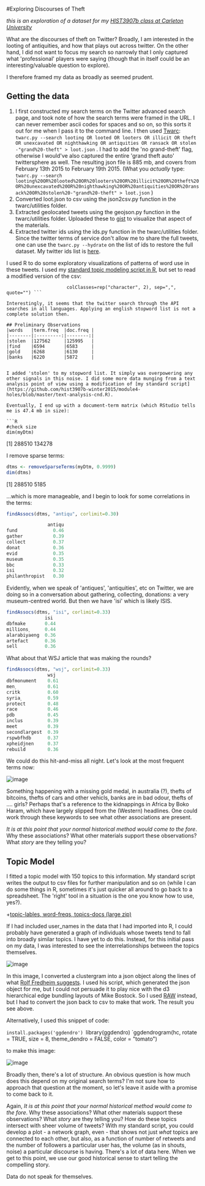 #Exploring Discourses of Theft

_this is an exploration of a dataset for my [HIST3907b class at Carleton University](https://github.com/hist3907b-winter2015/)_

What are the discourses of theft on Twitter? Broadly, I am interested in the looting of antiquities, and how that plays out across twitter. On the other hand, I did not want to focus my search so narrowly that I only captured what 'professional' players were saying (though that in itself could be an interesting/valuable question to explore).

I therefore framed my data as broadly as seemed prudent.
## Getting the data

1.  I first constructed my search terms on the Twitter advanced search page, and took note of how the search terms were framed in the URL. I can never remember ascii codes for spaces and so on, so this sorts it out for me when I pass it to the command line. I then used [Twarc](https://github.com/edsu/twarc): ```twarc.py --search looting OR looted OR looters OR illicit OR theft OR unexcavated OR nighthawking OR antiquities OR ransack OR stolen -"grand%20-theft" > loot.json``` . I had to add the 'no grand-theft' flag, otherwise I would've also captured the entire 'grand theft auto' twittersphere as well. The resulting json file is 885 mb, and covers from February 13th 2015 to February 19th 2015. (What you _actually_ type: ``` twarc.py --search looting%20OR%20looted%20OR%20looters%20OR%20illicit%20OR%20theft%20OR%20unexcavated%20OR%20nighthawking%20OR%20antiquities%20OR%20ransack%20OR%20stolen%20-"grand%20-theft" > loot.json ``` )
2. Converted loot.json to csv using the json2csv.py function in the twarc/utilities folder.
3. Extracted geolocated tweets using the geojson.py function in the twarc/utilities folder. Uploaded these to [gist](https://gist.github.com/shawngraham/e7ce4758a314ebdf0176) to visualize that aspect of the materials.
4. Extracted twitter ids using the ids.py function in the twarc/utilities folder. Since the twitter terms of service don't allow me to share the full tweets, one can use the ```twarc.py --hydrate``` on the list of ids to restore the full dataset. My twitter ids list is [here](/lootids.txt).

I used R to do some exploratory visualizations of patterns of word use in these tweets. I used my [standard topic modeling script in R](http://hist3907b-winter2015.github.io/module4-holes/tm-CND.html), but set to read a modified version of the csv:

```documents <- read.csv("loot-tm.csv", col.names=c("id", "text"),
                      colClasses=rep("character", 2), sep=",", quote="") ```
                
Interestingly, it seems that the twitter search through the API searches in all languages. Applying an english stopword list is not a complete solution then.

## Preliminary Observations
|words	 |term.freq	 |doc.freq | 
|--------|:---------:|--------:|
|stolen  |127562	 |125995   |
|find	 |6594		 |6583     |
|gold	 |6268		 |6130     |
|banks	 |6220		 |5872     |


I added 'stolen' to my stopword list. It simply was overpowering any other signals in this noise. I did some more data munging from a text analysis point of view using a modification of [my standard script](https://github.com/hist3907b-winter2015/module4-holes/blob/master/text-analysis-cnd.R).

Eventually, I end up with a document-term matrix (which RStudio tells me is 47.4 mb in size):

```R
#check size
dim(myDtm)
```

[1] 288510 134278 

I remove sparse terms:

```R
dtms <- removeSparseTerms(myDtm, 0.9999)
dim(dtms)
```

[1] 288510   5185

...which is more manageable, and I begin to look for some correlations in the terms:

```R
findAssocs(dtms, "antiqu", corlimit=0.30)

               antiqu
fund             0.46
gather           0.39
collect          0.37
donat            0.36
evid             0.35
museum           0.35
bbc              0.33
isi              0.32
philanthropist   0.30
```

Evidently, when we speak of 'antiques', 'antiquities', etc on Twitter, we are doing so in a conversation about gathering, collecting, donations: a very museum-centred world. But then we have 'isi' which is likely ISIS. 

```R
findAssocs(dtms, "isi", corlimit=0.33)         
              isi
dbfmake       0.44
millions۪      0.44
alarabiyaeng  0.36
artefact      0.36
sell          0.36
```

What about that WSJ article that was making the rounds?

```R
findAssocs(dtms, "wsj", corlimit=0.33)            
               wsj
dbfmonument    0.61
men۪            0.61
critk          0.60
syria۪          0.59
protect        0.48
race           0.46
pdb            0.45
inclus         0.39
meet           0.39
secondlargest  0.39
rspwbfhdb      0.37
xpheidjnen     0.37
rebuild        0.36
```
We could do this hit-and-miss all night. Let's look at the most frequent terms now:

![image](/freq-words.png)

Something happening with a missing gold medal, in australia (?), thefts of bitcoins, thefts of cars and other vehicls, banks are in bad odour, thefts of .... girls? Perhaps that's a reference to the kidnappings in Africa by Boko Haram, which have largely slipped from the (Western) headlines. One could work through these keywords to see what other associations are present.

*It is at this point that your normal historical method would come to the fore*. Why these associations? What other materials support these observations? What *story* are they telling you?

## Topic Model
I fitted a topic model with 150 topics to this information. My standard script writes the output to csv files for further manipulation and so on (while I can do some things in R, sometimes it's just quicker all around to go back to a spreadsheet. The 'right' tool in a situation is the one you know how to use, yes?). 

+[topic-lables, word-freqs, topics-docs (large zip)](/archive.zip)


If I had included user_names in the data that I had imported into R, I could probably have generated a graph of individuals whose tweets tend to fall into broadly similar topics. I have yet to do this. Instead, for this initial pass on my data, I was interested to see the interrelationships between the topics themselves. 

![image](/RAW-output.png)

In this image, I converted a clustergram into a json object along the lines of what [Rolf Fredheim suggests](http://quantifyingmemory.blogspot.co.uk/2013/11/d3-without-javascript.html). I used his script, which generated the json object for me, but I could not persuade it to play nice with the d3 hierarchical edge bundling layouts of Mike Bostock. So I used [RAW](http://app.raw.densitydesign.org/) instead, but I had to convert the json back to csv to make that work. The result you see above.

Alternatively, I used this snippet of code:

`install.packages('ggdendro')
`library(ggdendro)
`ggdendrogram(hc, rotate = TRUE, size = 8, theme_dendro = FALSE, color = "tomato")

to make this image:

![image](/topics-sideways.png)

Broadly then, there's a lot of structure. An obvious question is how much does this depend on my original search terms? I'm not sure how to approach that question at the moment, so let's leave it aside with a promise to come back to it. 

Again, *It is at this point that your normal historical method would come to the fore*. Why these associations? What other materials support these observations? What *story* are they telling you? How do these topics intersect with sheer volume of tweets? With my standard script, you could develop a plot - a network graph, even - that shows not just *what* topics are connected to each other, but also, as a function of number of retweets and the number of followers a particular user has, the volume (as in shouts, noise) a particular discourse is having. There's a lot of data here. When we get to this point, we use our good historical sense to start telling the compelling story. 

Data do not speak for themselves.
